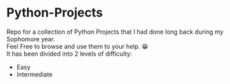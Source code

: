 # Python-Projects
Repo for a collection of Python Projects that I had done long back during my Sophomore year.\
Feel Free to browse and use them to your help. 😁\
It has been divided into 2 levels of difficulty:
- Easy 
- Intermediate

